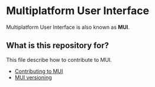 # Multiplatform User Interface

Multiplatform User Interface is also known as **MUI**.

## What is this repository for?
This file describe how to contribute to MUI.

- [Contributing to MUI](contributing.md)
- [MUI versioning](versioning.md)